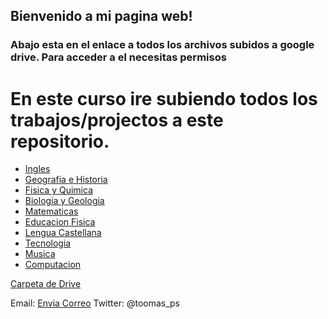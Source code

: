 <!-- Global Site Tag (gtag.js) - Google Analytics -->
<script async src="https://www.googletagmanager.com/gtag/js?id=G-YQR3MX1GD4"></script>

<script>
  window.dataLayer = window.dataLayer || [];
  function gtag(){dataLayer.push(arguments);}
  gtag('js', new Date());
  gtag('config', 'G-YQR3MX1GD4');
</script>

<script async src="https://pagead2.googlesyndication.com/pagead/js/adsbygoogle.js?client=ca-pub-2601333000574204"
     crossorigin="anonymous"></script>
     

## Bienvenido a mi pagina web!


### Abajo esta en el enlace a todos los archivos subidos a google drive. Para acceder a el necesitas permisos 


# En este curso ire subiendo todos los trabajos/projectos a este repositorio.

- [Ingles](/ingles/ingles.html)
- [Geografia e Historia](/geo/geo.html) 
- [Fisica y Quimica](/fyq/fyq.html)
- [Biologia y Geologia](/byg/byg.html)
- [Matematicas](/mates/mates.html)
- [Educacion Fisica](/ef/ef.html)
- [Lengua Castellana](/lengua/lengua.html)
- [Tecnologia](/tecno/tecno.html)
- [Musica](/musica/musica.html)
- [Computacion](/computacion/computacion.html)


[Carpeta de Drive](https://drive.google.com/drive/folders/1jdXK-eoW7uV3UCixzyouz_aOmzbnSsCE?usp=sharing) 


Email: [Envia Correo](mailto:4552854@alu.murciaeduca.es)
Twitter: @toomas_ps


<script async src="https://pagead2.googlesyndication.com/pagead/js/adsbygoogle.js?client=ca-pub-2601333000574204"
     crossorigin="anonymous"></script>
